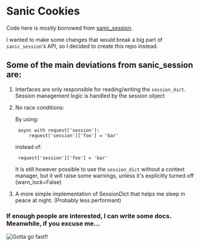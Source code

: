 # Sanic Cookies

Code here is mostly borrowed from [sanic_session](https://github.com/xen/sanic_session).

I wanted to make some changes that would break a big part of `sanic_session`'s API, so I decided to create this repo instead.

## Some of the main deviations from sanic_session are:

1. Interfaces are only responsible for reading/writing the `session_dict`. Session management logic is handled by the session object
2. No race conditions:

    By using:

        async with request['session']:
            request['session']['foo'] = 'bar'

    instead of:

        request['session']['foo'] = 'bar'

    It is still however possible to use the `session_dict` without a context manager, but it will raise some warnings,
    unless it's explicitly turned off (warn_lock=False)

3. A more simple implementation of SessionDict that helps me sleep in peace at night. (Probably less performant)

### If enough people are interested, I can write some docs. Meanwhile, if you excuse me...

![Gotta go fast!!](http://sd.keepcalm-o-matic.co.uk/i/gotta-go-fast-sanic-fast.png)